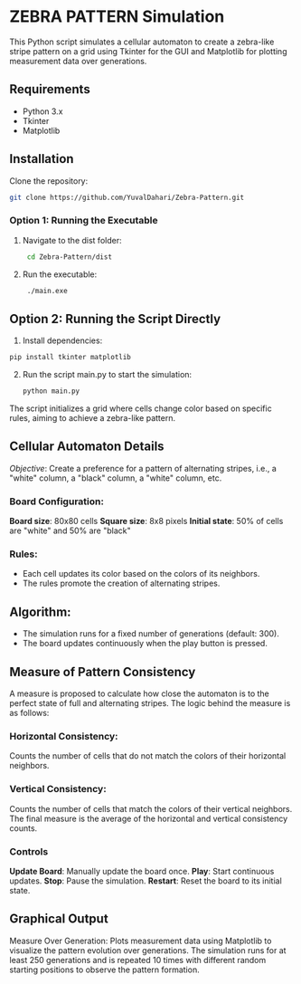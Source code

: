 # ZEBRA PATTERN Simulation
This Python script simulates a cellular automaton to create a zebra-like stripe pattern on a grid using Tkinter for the GUI and Matplotlib for plotting measurement data over generations.

## Requirements
- Python 3.x
- Tkinter
- Matplotlib
## Installation
Clone the repository:
```bash
git clone https://github.com/YuvalDahari/Zebra-Pattern.git
```
### Option 1: Running the Executable
1. Navigate to the dist folder:
   ```bash
    cd Zebra-Pattern/dist
    ```
2. Run the executable:
   ```bash
    ./main.exe
    ```
## Option 2: Running the Script Directly
1. Install dependencies:
  ```bash
  pip install tkinter matplotlib
  ```
2. Run the script main.py to start the simulation:
     ```bash
    python main.py
    ```
 The script initializes a grid where cells change color based on specific rules, aiming to achieve a zebra-like pattern.

## Cellular Automaton Details
*Objective*: Create a preference for a pattern of alternating stripes, i.e., a "white" column, a "black" column, a "white" column, etc.

### Board Configuration:

**Board size**: 80x80 cells
**Square size**: 8x8 pixels
**Initial state**: 50% of cells are "white" and 50% are "black"
### Rules:

- Each cell updates its color based on the colors of its neighbors.
- The rules promote the creation of alternating stripes.
## Algorithm:

- The simulation runs for a fixed number of generations (default: 300).
- The board updates continuously when the play button is pressed.
## Measure of Pattern Consistency
A measure is proposed to calculate how close the automaton is to the perfect state of full and alternating stripes. The logic behind the measure is as follows:

### Horizontal Consistency:
Counts the number of cells that do not match the colors of their horizontal neighbors.
### Vertical Consistency:
Counts the number of cells that match the colors of their vertical neighbors.
The final measure is the average of the horizontal and vertical consistency counts.
### Controls
**Update Board**: Manually update the board once.
**Play**: Start continuous updates.
**Stop**: Pause the simulation.
**Restart**: Reset the board to its initial state.
## Graphical Output
Measure Over Generation: Plots measurement data using Matplotlib to visualize the pattern evolution over generations.
The simulation runs for at least 250 generations and is repeated 10 times with different random starting positions to observe the pattern formation.
